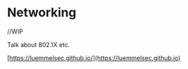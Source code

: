 # Networking

//WIP

Talk about 802.1X etc.&#x20;

[https://luemmelsec.github.io/](https://luemmelsec.github.io)
